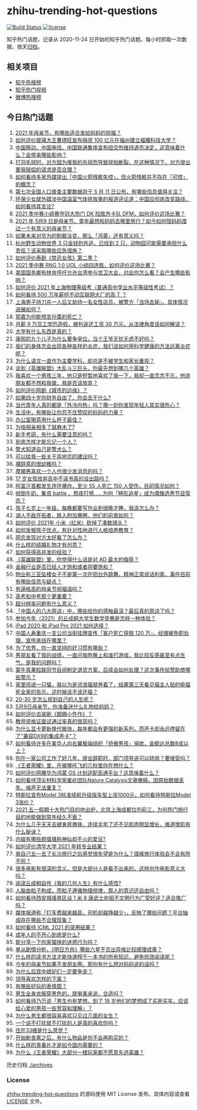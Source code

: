 # zhihu-trending-hot-questions

[![Build Status](https://github.com/justjavac/zhihu-trending-hot-questions/workflows/ci/badge.svg?branch=master)](https://github.com/justjavac/zhihu-trending-hot-questions/actions)
[![license](https://img.shields.io/github/license/justjavac/zhihu-trending-hot-questions)](https://github.com/justjavac/zhihu-trending-hot-questions/blob/master/LICENSE)

知乎热门话题，记录从 2020-11-24 日开始的知乎热门话题。每小时抓取一次数据，按天[归档](./archives)。

## 相关项目

- [知乎热搜榜](https://github.com/justjavac/zhihu-trending-top-search)
- [知乎热门视频](https://github.com/justjavac/zhihu-trending-hot-video)
- [微博热搜榜](https://github.com/justjavac/weibo-trending-hot-search)

## 今日热门话题

<!-- BEGIN -->
<!-- 最后更新时间 Sun May 09 2021 12:02:33 GMT+0800 (China Standard Time) -->

1. [2021 年母亲节，有哪些适合发给妈妈的祝福？](https://www.zhihu.com/question/458284693)
2. [如何评价玻璃大王曹德旺宣布捐资 100
   亿元在福州建立福耀科技大学？](https://www.zhihu.com/question/457562649)
3. [中国移动、中国电信、中国联通集体宣布纽交所维持退市决定，这意味着什么？会带来哪些影响？](https://www.zhihu.com/question/458322456)
4. [打羽毛球时，对方因为接我的杀球而导致球拍断裂，在这种情况下，对方提出要我赔偿的请求是否合理？](https://www.zhihu.com/question/458085942)
5. [如何看待多家外媒提出「中国火箭残骸失控」，但火箭残骸并不存在「可控」的概念？](https://www.zhihu.com/question/458384867)
6. [第七次全国人口普查主要数据将于 5 月 11
   日公布，有哪些信息值得关注？](https://www.zhihu.com/question/458484293)
7. [环保少女就外媒涉中国温室气体排放量的报道评论道：中国应彻底改变路线，如何看待其言论?](https://www.zhihu.com/question/458454363)
8. [2021 季中赛小组赛夺冠大热门 DK 险胜外卡队
   DFM，如何评价这场比赛？](https://www.zhihu.com/question/458430509)
9. [2021 年 5月9
   日是母亲节，童年最想和妈妈去哪里旅行？如今如何陪妈妈度过一个有意义的母亲节？](https://www.zhihu.com/question/458323851)
10. [如果未来对华为的制裁没变，那么「鸿蒙」还有意义吗？](https://www.zhihu.com/question/458261749)
11. [杭州野生动物世界 3 只金钱豹外逃，已找到 2
    只，动物园可能需要承担什么责任？该采取哪些应急措施？](https://www.zhihu.com/question/458351546)
12. [如何评价泰剧《禁忌女孩》第二季？](https://www.zhihu.com/question/458258491)
13. [2021 季中赛 RNG 1:0 UOL
    小组四连胜，如何评价这场比赛？](https://www.zhihu.com/question/458401089)
14. [美国国务卿布林肯呼吁允许台湾参与世卫大会，对此你怎么看？会产生哪些影响？](https://www.zhihu.com/question/458323936)
15. [如何评价 2021
    年上海物理等级考（普通高中学业水平等级性考试）？](https://www.zhihu.com/question/457401362)
16. [如何看待 500 万年薪挖不动互联网大厂的高 T ？](https://www.zhihu.com/question/458412368)
17. [上海男子持刀杀一人后又劫持一名女性店员，被警方「当场击毙」，具体情况进展如何？](https://www.zhihu.com/question/458381524)
18. [郭嘉为何能预言孙策的死亡？](https://www.zhihu.com/question/23022586)
19. [月薪 9 万员工学历造假，被判返还工资 30
    万元，从法律角度该如何解读？](https://www.zhihu.com/question/458409677)
20. [大学有什么东西是真的？](https://www.zhihu.com/question/430807321)
21. [康熙的九个儿子为什么要争皇位，当个王爷无忧无虑不好吗？](https://www.zhihu.com/question/359062106)
22. [我们的身体怎会出现各种各样的炎症，我们该如何用科学健康的方法远离炎症呢？](https://www.zhihu.com/question/457066503)
23. [为什么语文一直作为主要学科，却总是不被学生和家长重视？](https://www.zhihu.com/question/269469146)
24. [谈到《英雄联盟》大乱斗三巨头，你最先想到哪几个英雄？](https://www.zhihu.com/question/457624791)
25. [我喜欢一个男孩三年，他只是短暂地喜欢了我一下，我却一直念念不忘，他连朋友都不想和我做，我是否该放弃？](https://www.zhihu.com/question/457848299)
26. [如何评价网剧《城市的边缘》？](https://www.zhihu.com/question/456716874)
27. [如果四十岁你财务自由了，你会去干什么?](https://www.zhihu.com/question/323042685)
28. [当代青年人真的都是「外冷内热」吗？哪一刻你发现年轻人其实很热心？](https://www.zhihu.com/question/457137869)
29. [生活中，有哪些让你忍不住赞叹的妈妈的力量？](https://www.zhihu.com/question/458323560)
30. [办公室喝茶用什么杯子最佳？](https://www.zhihu.com/question/21898087)
31. [为啥相亲相多了就麻木了?](https://www.zhihu.com/question/457773878)
32. [新手考研，有什么需要注意的吗？](https://www.zhihu.com/question/456566597)
33. [到底怎样才能忘记一个人？](https://www.zhihu.com/question/457192146)
34. [警犬知道自己是警犬么？](https://www.zhihu.com/question/286005319)
35. [可以给我一些关于异地恋的建议吗？](https://www.zhihu.com/question/455657139)
36. [裸辞真的很幼稚吗？](https://www.zhihu.com/question/449669673)
37. [摩羯男喜欢一个人也很少发消息的吗？](https://www.zhihu.com/question/455456088)
38. [17 岁女孩放弃高中不读书真的没出路吗？](https://www.zhihu.com/question/456404042)
39. [阿富汗首都发生连环爆炸，至少 55 人死亡 150
    人受伤，目前情况如何？](https://www.zhihu.com/question/458480026)
40. [倾倒牛奶、集资 battle
    、熬夜打榜……为何「畸形追星」成为偶像选秀节目常态？](https://www.zhihu.com/question/458482372)
41. [孩子七岁上一年级，每晚都要写作业到很晚才睡，我该怎么办？](https://www.zhihu.com/question/453264257)
42. [湖人不敌开拓者，跌入附加赛圈，他们的前景如何？](https://www.zhihu.com/question/458342651)
43. [如何评价 2021年 小米（红米）砍掉了凑数镜头？](https://www.zhihu.com/question/458171647)
44. [如何发掘孩子优点，有针对性地进行人格培养教育？](https://www.zhihu.com/question/457172825)
45. [网恋发现对方太好看了怎么办？](https://www.zhihu.com/question/441357680)
46. [什么样的结婚礼物才有创意？](https://www.zhihu.com/question/21278676)
47. [如何获得高并发的经验？](https://www.zhihu.com/question/40609661)
48. [《英雄联盟》里，你觉得什么话是对 AD 最大的侮辱？](https://www.zhihu.com/question/457722320)
49. [金融行业是否已经人才饱和或者将要饱和？](https://www.zhihu.com/question/267950320)
50. [物业称三亚坠楼女子不是第一次在阳台外跳舞，精神正常说话利索，事件目前有哪些信息与疑点？](https://www.zhihu.com/question/458317199)
51. [有逼格高的母亲节祝福语吗？](https://www.zhihu.com/question/276955978)
52. [高考和中考那个更重要？](https://www.zhihu.com/question/450457099)
53. [超分辨率问题有什么意义？](https://www.zhihu.com/question/458035789)
54. [「中国人的八大原谅」中，哪些给你的感触最深？最后真的原谅了吗？](https://www.zhihu.com/question/458322564)
55. [参加今年（2021）的丘成桐大学生数学竞赛是怎样一种体验？](https://www.zhihu.com/question/458309120)
56. [iPad 2020 和 iPad Pro 2021 如何选择？](https://www.zhihu.com/question/458086760)
57. [中国人寿重庆一支公司当街挂牌宣传「客户死亡获赔 120
    万」，经理被免职处理，宣传底线在哪里？](https://www.zhihu.com/question/458335443)
58. [为了优秀，你一直坚持的好习惯有哪些？](https://www.zhihu.com/question/452488029)
59. [男朋友看了我的战绩，一直问我昨晚上和谁打游戏，我比较反感甚至有点生气，是我的问题吗？](https://www.zhihu.com/question/457084853)
60. [蒙牛真果粒联同节目组制定退货方案，后续会如何处理？这次事件给赞助商哪些警示？](https://www.zhihu.com/question/458355922)
61. [家里闯进一只猫，我以为是流浪猫就养着了，结果第三天看见猫主人贴的偷猫死全家的告示，这时候该不该还猫？](https://www.zhihu.com/question/458067326)
62. [20-30 岁怎么规划自己的人生呢？](https://www.zhihu.com/question/303781246)
63. [5月9日母亲节，你准备送什么礼物给妈妈？](https://www.zhihu.com/question/458238204)
64. [如何评价古装剧《御赐小仵作》？](https://www.zhihu.com/question/457117887)
65. [教师资格证面试通过率真的很高吗？](https://www.zhihu.com/question/435289719)
66. [为什么显卡更新换代极快，每年都会有更强的新系列，而声卡却永远停留在了"兼容DX9的集成声卡"？](https://www.zhihu.com/question/458007412)
67. [如何看待许多在美华人向右翼极端组织「骄傲男孩」捐款，金额达总数8成以上？](https://www.zhihu.com/question/458277293)
68. [你在一家公司工作了好几年，提出辞职时，部门领导说可以转岗？要接受吗？](https://www.zhihu.com/question/454570545)
69. [《王者荣耀》里，在被哪吒飞的几秒里你在想什么？](https://www.zhihu.com/question/457960562)
70. [如何评价网曝华为鸿蒙 OS 计划适配高通平台？这意味着什么？](https://www.zhihu.com/question/458227978)
71. [如何看待顶尖材料学家崔屹团队Nature
    Catalysis文章撤稿，因原始数据丢失，噪声无法重复？](https://www.zhihu.com/question/458152727)
72. [特斯拉宣布Model 3标准续航升级版车型上涨1000元，如何看待特斯拉Model
    3涨价？](https://www.zhihu.com/question/458323631)
73. [2021
    五一假期十大热门目的地出炉，北京上海成都位列前三，为何热门旅行目的地能做到常年经久不衰？](https://www.zhihu.com/question/458249774)
74. [为什么几乎天天去键身房撸铁，连续半年了还不见肌肉明显增长，难道增肌有什么秘诀？](https://www.zhihu.com/question/344778141)
75. [内娱有哪些颜值堪称神仙却不火的爱豆?](https://www.zhihu.com/question/439659001)
76. [如何评价清华大学 2021 年转专业结果？](https://www.zhihu.com/question/455564234)
77. [我自己五一去了长沙旅行之后感觉很失望是为什么？错峰旅行体验会不会有所不同？](https://www.zhihu.com/question/458141426)
78. [很多电影有很深的含义，但是大部分人是看不出来的，这样创作电影意义大吗？](https://www.zhihu.com/question/438741204)
79. [阅读丘成桐自传《我的几何人生》有什么感悟?](https://www.zhihu.com/question/452153948)
80. [人脑由粒子构成，而粒子遵循物理规律，那人的意识还自由吗？](https://www.zhihu.com/question/450868629)
81. [如何看待西安城墙景区设 1 米 8
    唐武士劝阻不文明行为广受好评？适合推广吗？](https://www.zhihu.com/question/458013084)
82. [媒体报道称「打车费越来越高，司机却越挣越少」，反映了哪些问题？平台抽成存在哪些不合理现象？](https://www.zhihu.com/question/458224652)
83. [如何看待 ICML 2021 的录用结果？](https://www.zhihu.com/question/458018028)
84. [成年人的不开心到底是什么?](https://www.zhihu.com/question/457811806)
85. [能分享一下你家猫咪的迷惑行为吗？](https://www.zhihu.com/question/457690584)
86. [单从剧情分析，《明日方舟》哪些六星干员出异格比较顺理成章？](https://www.zhihu.com/question/458079671)
87. [什么样的读书方法才能快速榨干一本书的所有知识，避免低效阅读呢？](https://www.zhihu.com/question/377547324)
88. [今年的母亲节如果不发朋友圈，那你有什么想对妈妈说的话吗？](https://www.zhihu.com/question/458321063)
89. [为什么后宫中嫔妃们一定要争宠？](https://www.zhihu.com/question/293865460)
90. [领导喜欢怎样的下属？](https://www.zhihu.com/question/288797213)
91. [有哪些好玩的表情图？](https://www.zhihu.com/question/31090236)
92. [男生全身衣服穿黑色的，就审美来说，合适吗？](https://www.zhihu.com/question/26534749)
93. [如何看待乃万说「男生也有梦想，到了 18
    岁他们的梦想成了买房买车，应该给心爱的男孩一些宽容和理解」？](https://www.zhihu.com/question/458072558)
94. [为什么男生都很容易喜欢只见过几面的女生？](https://www.zhihu.com/question/300699970)
95. [一个说不打扰就不打扰的人是真的喜欢你吗？](https://www.zhihu.com/question/455719746)
96. [住在33楼是什么感觉？](https://www.zhihu.com/question/452537568)
97. [开始断舍离之后，有什么物品是你不会再购买的？](https://www.zhihu.com/question/457895008)
98. [什么样的青春片才是如今国内需要的？](https://www.zhihu.com/question/30589916)
99. [为什么《王者荣耀》大部分一楼玩家都不愿意先选英雄？](https://www.zhihu.com/question/457720588)

<!-- END -->

历史归档 [./archives](./archives)

### License

[zhihu-trending-hot-questions](https://github.com/justjavac/zhihu-trending-hot-questions)
的源码使用 MIT License 发布。具体内容请查看 [LICENSE](./LICENSE) 文件。
